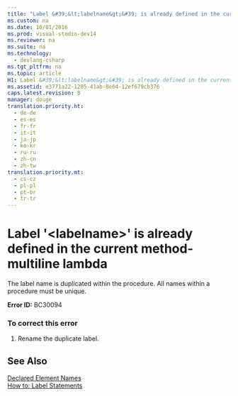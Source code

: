 ```yaml
---
title: "Label &#39;&lt;labelname&gt;&#39; is already defined in the current method-multiline lambda"
ms.custom: na
ms.date: 10/01/2016
ms.prod: visual-studio-dev14
ms.reviewer: na
ms.suite: na
ms.technology: 
  - devlang-csharp
ms.tgt_pltfrm: na
ms.topic: article
H1: Label &#39;&lt;labelname&gt;&#39; is already defined in the current method/multiline lambda
ms.assetid: e3771a22-1205-41ab-8e64-12ef679cb376
caps.latest.revision: 8
manager: douge
translation.priority.ht: 
  - de-de
  - es-es
  - fr-fr
  - it-it
  - ja-jp
  - ko-kr
  - ru-ru
  - zh-cn
  - zh-tw
translation.priority.mt: 
  - cs-cz
  - pl-pl
  - pt-br
  - tr-tr
---
```

# Label &#39;&lt;labelname&gt;&#39; is already defined in the current method-multiline lambda
The label name is duplicated within the procedure. All names within a procedure must be unique.  
  
 **Error ID:** BC30094  
  
### To correct this error  
  
1.  Rename the duplicate label.  
  
## See Also  
 [Declared Element Names](../Topic/Declared%20Element%20Names%20\(Visual%20Basic\).md)   
 [How to: Label Statements](../Topic/How%20to:%20Label%20Statements%20\(Visual%20Basic\).md)